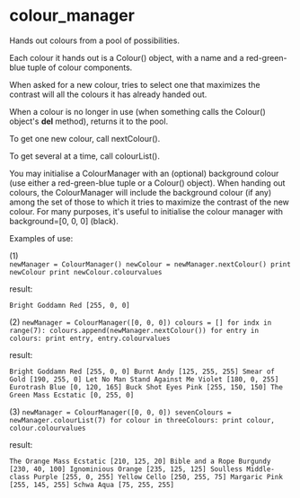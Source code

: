 # colour_manager
Hands out colours from a pool of possibilities.

Each colour it hands out is a Colour() object, with a name and a 
red-green-blue tuple of colour components.

When asked for a new colour, tries to select one that maximizes the 
contrast will all the colours it has already handed out.

When a colour is no longer in use (when something calls the Colour() 
object's __del__ method), returns it to the pool.

To get one new colour, call nextColour().

To get several at a time, call colourList().

You may initialise a ColourManager with an (optional) background colour
(use either a red-green-blue tuple or a Colour() object). When handing
out colours, the ColourManager will include the background colour (if 
any) among the set of those to which it tries to maximize the contrast
of the new colour. For many purposes, it's useful to initialise the
colour manager with background=[0, 0, 0] (black).

Examples of use:

(1)    
`
newManager = ColourManager()
newColour = newManager.nextColour()
print newColour
print newColour.colourvalues
`

result:

`
Bright Goddamn Red
[255, 0, 0] 
`


(2) 
`
newManager = ColourManager([0, 0, 0])
colours = []
for indx in range(7):
colours.append(newManager.nextColour())
for entry in colours:
print entry, entry.colourvalues
`

result:

`
Bright Goddamn Red [255, 0, 0]
Burnt Andy [125, 255, 255]
Smear of Gold [190, 255, 0]
Let No Man Stand Against Me Violet [180, 0, 255]
Eurotrash Blue [0, 120, 165]
Buck Shot Eyes Pink [255, 150, 150]
The Green Mass Ecstatic [0, 255, 0]
`


(3)
`
newManager = ColourManager([0, 0, 0])
sevenColours = newManager.colourList(7)
for colour in threeColours:
print colour, colour.colourvalues
`

result:

`
The Orange Mass Ecstatic [210, 125, 20]
Bible and a Rope Burgundy [230, 40, 100]
Ignominious Orange [235, 125, 125]
Soulless Middle-class Purple [255, 0, 255]
Yellow Cello [250, 255, 75]
Margaric Pink [255, 145, 255]
Schwa Aqua [75, 255, 255]
`
